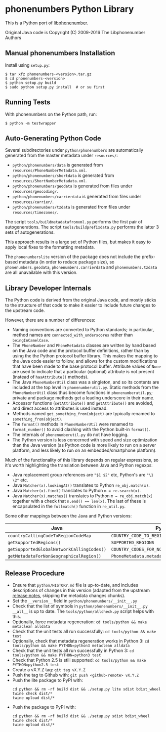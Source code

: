 phonenumbers Python Library
===========================

This is a Python port of [libphonenumber](https://github.com/google/libphonenumber).

Original Java code is Copyright (C) 2009-2016 The Libphonenumber Authors


Manual phonenumbers Installation
--------------------------------

Install using `setup.py`:

```console
$ tar xfz phonenumbers-<version>.tar.gz
$ cd phonenumbers-<version>
$ python setup.py build
$ sudo python setup.py install  # or su first
```


Running Tests
-------------

With phonenumbers on the Python path, run:

```console
$ python -m testwrapper
```


Auto-Generating Python Code
---------------------------

Several subdirectories under `python/phonenumbers` are automatically generated
from the master metadata under `resources/`:

 - `python/phonenumbers/data` is generated from `resources/PhoneNumberMetadata.xml`.
 - `python/phonenumbers/shortdata` is generated from `resources/ShortNumberMetadata.xml`.
 - `python/phonenumbers/geodata` is generated from files under `resources/geocoding/`.
 - `python/phonenumbers/carrierdata` is generated from files under `resources/carrier/`.
 - `python/phonenumbers/tzdata` is generated from files under `resources/timezones/`.

The script `tools/buildmetadatafromxml.py` performs the first pair of autogenerations.
The script `tools/buildprefixdata.py` performs the latter 3 sets of autogenerations.

This approach results in a large set of Python files, but makes it easy
to apply local fixes to the formatting metadata.

The `phonenumberslite` version of the package does not include the prefix-based
metadata (in order to reduce package size), so `phonenumbers.geodata`,
`phonenumbers.carrierdata` and `phonenumbers.tzdata` are all unavailable with this
version.


Library Developer Internals
---------------------------

The Python code is derived from the original Java code, and
mostly sticks to the structure of that code to make it easier
to include future changes to the upstream code.

However, there are a number of differences:
 - Naming conventions are converted to Python standards; in
   particular, method names are `connected_with_underscores`
   rather than `beingInCamelCase`.
 - The `PhoneNumber` and `PhoneMetadata` classes are written by hand
   based on the Java code and the protocol buffer definitions,
   rather than by using the the Python protocol buffer library.
   This makes the mapping to the Java code easier to follow, and
   allows for the custom modifications that have been made to
   the base protocol buffer.  Attribute values of `None` are used
   to indicate that a particular (optional) attribute is not
   present (instead of `hasAttribute()` methods).
 - The Java `PhoneNumberUtil` class was a singleton, and so its
   contents are included at the top level in `phonenumberutil.py`.
   Static methods from the `PhoneNumberUtil` class thus become
   functions in `phonenumberutil.py`; private and package methods
   get a leading underscore in their name.
 - Accessor functions (`setAttribute()` and `getAttribute()` are
   avoided, and direct access to attributes is used instead.
 - Methods named `get_something_from(object)` are typically renamed
   to `something_from(object)`.
 - The `format()` methods in `PhoneNumberUtil` were renamed to
   `format_number()` to avoid clashing with the Python built-in
   `format()`.
 - The internals of `phonenumberutil.py` do not have logging.
 - The Python version is less concerned with speed and size
   optimization than the Java version (as Python code is more likely
   to run on a server platform, and less likely to run on an
   embedded/smartphone platform).

Much of the functionality of this library depends on regular
expressions, so it's worth highlighting the translation between
Java and Python regexps:
 - Java replacement group references are `"$1 $2"` etc, Python's are
   `"\1 \2"` etc.
 - Java `Matcher(x).lookingAt()` translates to Python `re_obj.match(x)`.
 - Java `Matcher(x).find()` translates to Python `m = re.search(x)`.
 - Java `Matcher(x).matches()` translates to Python `m = re_obj.match(x)`
   together with a check that `m.end() == len(x)`.
The last of these is encapsulated in the `fullmatch()` function in
`re_util.py`.

Some other mappings between the Java and Python versions:

|Java                                      | Python                                     |
|------------------------------------------|--------------------------------------------|
|`countryCallingCodeToRegionCodeMap`       |`COUNTRY_CODE_TO_REGION_CODE`               |
|`getSupportedRegions()`                   |`SUPPORTED_REGIONS`                         |
|`getSupportedGlobalNetworkCallingCodes()` |`COUNTRY_CODES_FOR_NON_GEO_REGIONS`         |
|`getMetadataForNonGeographicalRegion()`   |`PhoneMetadata.metadata_for_nongeo_region()`|


Release Procedure
-----------------

 - Ensure that `python/HISTORY.md` file is up-to-date, and includes
   descriptions of changes in this version (adapted from the
   upstream [release notes](https://github.com/google/libphonenumber/blob/master/java/release_notes.txt),
   skipping the metadata changes chunks).
 - Set the `__version__` field in `python/phonenumbers/__init__.py`
 - Check that the list of symbols in `python/phonenumbers/__init__.py` `__all__` is
   up to date.  The `tools/python/allcheck.py` script helps with this.
 - Optionally, force metadata regeneration:
     `cd tools/python && make metaclean alldata`
 - Check that the unit tests all run successfully:
     `cd tools/python && make test`
 - Optionally, check that metadata regeneration works in Python 3:
     `cd tools/python && make PYTHON=python3 metaclean alldata`
 - Check that the unit tests all run successfully in Python 3:
     `cd tools/python && make PYTHON=python3 test`
 - Check that Python 2.5 is still supported:
     `cd tools/python && make PYTHON=python2.5 test`
 - Create a vX.Y.Z tag:
     `git tag vX.Y.Z`
 - Push the tag to Github with:
     `git push <github-remote> vX.Y.Z`
 - Push the lite package to PyPI with:
     ```
     cd python && rm -rf build dist && ./setup.py lite sdist bdist_wheel
     twine check dist/*
     twine upload dist/*
     ```
 - Push the package to PyPI with:
     ```
     cd python && rm -rf build dist && ./setup.py sdist bdist_wheel
     twine check dist/*
     twine upload dist/*
     ```
